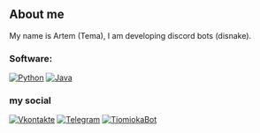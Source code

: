 ## About me

My name is Artem (Tema), I am developing discord bots (disnake).

### Software:
[![Python](https://img.shields.io/badge/-Python-090909?style=for-the-badge&logo=Python&logoColor=fdda59)]()
[![Java](https://img.shields.io/badge/-Java-090909?style=for-the-badge&logo=Java&logoColor=f8981d)]()

### my social

[![Vkontakte](https://img.shields.io/badge/-Vkontakte-090909?style=for-the-badge&logo=Vk&logoColor=4F7DB3)](https://vk.com/sendhelloworld)
[![Telegram](https://img.shields.io/badge/-Telegram-090909?style=for-the-badge&logo=Telegram&logoColor=23a9e9)](https://t.me/mytomioka)
[![TiomiokaBot](https://img.shields.io/badge/-TomiokaBot-090909?style=for-the-badge&logo=Telegram&logoColor=23a9e9)](https://t.me/tomiokahelpbot)
